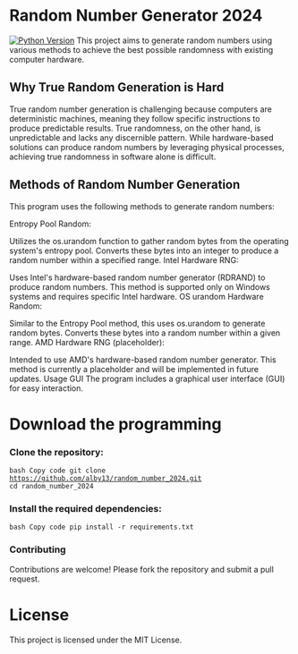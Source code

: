 # Random Number Generator 2024
[![Python Version](https://img.shields.io/badge/python-3.10%2B-blue)](https://www.python.org/downloads/)
This project aims to generate random numbers using various methods to achieve the best possible randomness with existing computer hardware.

## Why True Random Generation is Hard
True random number generation is challenging because computers are deterministic machines, meaning they follow specific instructions to produce predictable results. True randomness, on the other hand, is unpredictable and lacks any discernible pattern. While hardware-based solutions can produce random numbers by leveraging physical processes, achieving true randomness in software alone is difficult.

## Methods of Random Number Generation
This program uses the following methods to generate random numbers:

Entropy Pool Random:

Utilizes the os.urandom function to gather random bytes from the operating system's entropy pool.
Converts these bytes into an integer to produce a random number within a specified range.
Intel Hardware RNG:

Uses Intel's hardware-based random number generator (RDRAND) to produce random numbers.
This method is supported only on Windows systems and requires specific Intel hardware.
OS urandom Hardware Random:

Similar to the Entropy Pool method, this uses os.urandom to generate random bytes.
Converts these bytes into a random number within a given range.
AMD Hardware RNG (placeholder):

Intended to use AMD's hardware-based random number generator.
This method is currently a placeholder and will be implemented in future updates.
Usage
GUI
The program includes a graphical user interface (GUI) for easy interaction.

# Download the programming

### Clone the repository:

<code>bash
Copy code
git clone https://github.com/alby13/random_number_2024.git
cd random_number_2024</code>

### Install the required dependencies:

<code>bash
Copy code
pip install -r requirements.txt</code>

### Contributing
Contributions are welcome! Please fork the repository and submit a pull request.

# License
This project is licensed under the MIT License.

